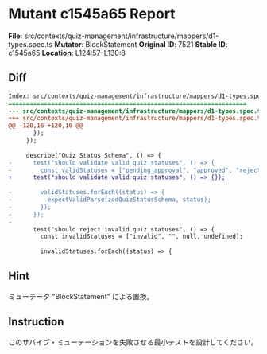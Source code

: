 # Mutant c1545a65 Report

**File**: src/contexts/quiz-management/infrastructure/mappers/d1-types.spec.ts
**Mutator**: BlockStatement
**Original ID**: 7521
**Stable ID**: c1545a65
**Location**: L124:57–L130:8

## Diff

```diff
Index: src/contexts/quiz-management/infrastructure/mappers/d1-types.spec.ts
===================================================================
--- src/contexts/quiz-management/infrastructure/mappers/d1-types.spec.ts	original
+++ src/contexts/quiz-management/infrastructure/mappers/d1-types.spec.ts	mutated #7521
@@ -120,16 +120,10 @@
       });
     });
 
     describe("Quiz Status Schema", () => {
-      test("should validate valid quiz statuses", () => {
-        const validStatuses = ["pending_approval", "approved", "rejected"];
+      test("should validate valid quiz statuses", () => {});
 
-        validStatuses.forEach((status) => {
-          expectValidParse(zodQuizStatusSchema, status);
-        });
-      });
-
       test("should reject invalid quiz statuses", () => {
         const invalidStatuses = ["invalid", "", null, undefined];
 
         invalidStatuses.forEach((status) => {
```

## Hint

ミューテータ "BlockStatement" による置換。

## Instruction

このサバイブ・ミューテーションを失敗させる最小テストを設計してください。
